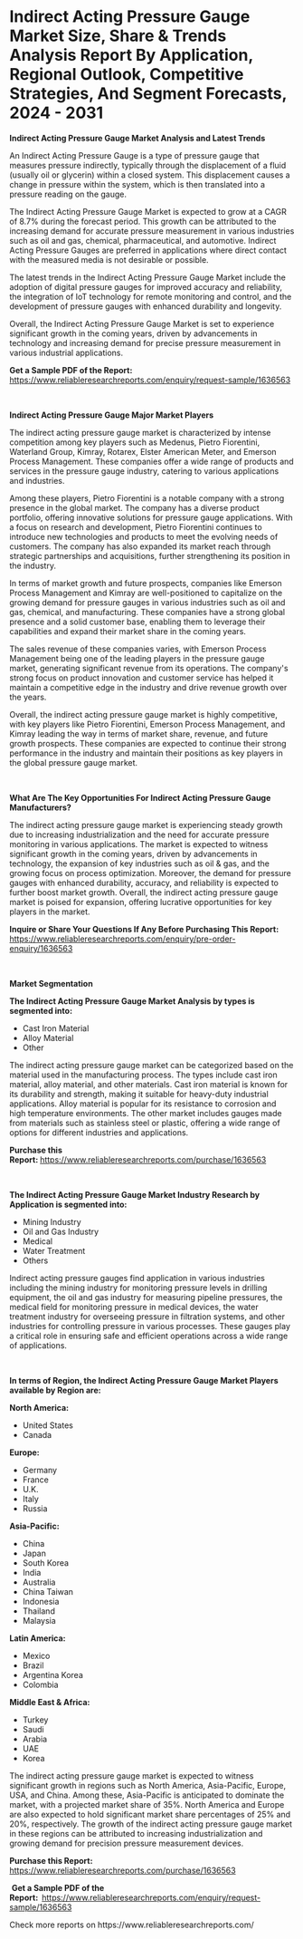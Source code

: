 <p><h1>Indirect Acting Pressure Gauge Market Size, Share & Trends Analysis Report By Application, Regional Outlook, Competitive Strategies, And Segment Forecasts, 2024 - 2031</h1></p><p><strong>Indirect Acting Pressure Gauge Market Analysis and Latest Trends</strong></p>
<p><p>An Indirect Acting Pressure Gauge is a type of pressure gauge that measures pressure indirectly, typically through the displacement of a fluid (usually oil or glycerin) within a closed system. This displacement causes a change in pressure within the system, which is then translated into a pressure reading on the gauge.</p><p>The Indirect Acting Pressure Gauge Market is expected to grow at a CAGR of 8.7% during the forecast period. This growth can be attributed to the increasing demand for accurate pressure measurement in various industries such as oil and gas, chemical, pharmaceutical, and automotive. Indirect Acting Pressure Gauges are preferred in applications where direct contact with the measured media is not desirable or possible.</p><p>The latest trends in the Indirect Acting Pressure Gauge Market include the adoption of digital pressure gauges for improved accuracy and reliability, the integration of IoT technology for remote monitoring and control, and the development of pressure gauges with enhanced durability and longevity.</p><p>Overall, the Indirect Acting Pressure Gauge Market is set to experience significant growth in the coming years, driven by advancements in technology and increasing demand for precise pressure measurement in various industrial applications.</p></p>
<p><strong>Get a Sample PDF of the Report:&nbsp;</strong> <a href="https://www.reliableresearchreports.com/enquiry/request-sample/1636563">https://www.reliableresearchreports.com/enquiry/request-sample/1636563</a></p>
<p>&nbsp;</p>
<p><strong>Indirect Acting Pressure Gauge Major Market Players</strong></p>
<p><p>The indirect acting pressure gauge market is characterized by intense competition among key players such as Medenus, Pietro Fiorentini, Waterland Group, Kimray, Rotarex, Elster American Meter, and Emerson Process Management. These companies offer a wide range of products and services in the pressure gauge industry, catering to various applications and industries.</p><p>Among these players, Pietro Fiorentini is a notable company with a strong presence in the global market. The company has a diverse product portfolio, offering innovative solutions for pressure gauge applications. With a focus on research and development, Pietro Fiorentini continues to introduce new technologies and products to meet the evolving needs of customers. The company has also expanded its market reach through strategic partnerships and acquisitions, further strengthening its position in the industry.</p><p>In terms of market growth and future prospects, companies like Emerson Process Management and Kimray are well-positioned to capitalize on the growing demand for pressure gauges in various industries such as oil and gas, chemical, and manufacturing. These companies have a strong global presence and a solid customer base, enabling them to leverage their capabilities and expand their market share in the coming years.</p><p>The sales revenue of these companies varies, with Emerson Process Management being one of the leading players in the pressure gauge market, generating significant revenue from its operations. The company's strong focus on product innovation and customer service has helped it maintain a competitive edge in the industry and drive revenue growth over the years.</p><p>Overall, the indirect acting pressure gauge market is highly competitive, with key players like Pietro Fiorentini, Emerson Process Management, and Kimray leading the way in terms of market share, revenue, and future growth prospects. These companies are expected to continue their strong performance in the industry and maintain their positions as key players in the global pressure gauge market.</p></p>
<p>&nbsp;</p>
<p><strong>What Are The Key Opportunities For Indirect Acting Pressure Gauge Manufacturers?</strong></p>
<p><p>The indirect acting pressure gauge market is experiencing steady growth due to increasing industrialization and the need for accurate pressure monitoring in various applications. The market is expected to witness significant growth in the coming years, driven by advancements in technology, the expansion of key industries such as oil & gas, and the growing focus on process optimization. Moreover, the demand for pressure gauges with enhanced durability, accuracy, and reliability is expected to further boost market growth. Overall, the indirect acting pressure gauge market is poised for expansion, offering lucrative opportunities for key players in the market.</p></p>
<p><strong>Inquire or Share Your Questions If Any Before Purchasing This Report:</strong> <a href="https://www.reliableresearchreports.com/enquiry/pre-order-enquiry/1636563">https://www.reliableresearchreports.com/enquiry/pre-order-enquiry/1636563</a></p>
<p>&nbsp;</p>
<p><strong>Market Segmentation</strong></p>
<p><strong>The Indirect Acting Pressure Gauge Market Analysis by types is segmented into:</strong></p>
<p><ul><li>Cast Iron Material</li><li>Alloy Material</li><li>Other</li></ul></p>
<p><p>The indirect acting pressure gauge market can be categorized based on the material used in the manufacturing process. The types include cast iron material, alloy material, and other materials. Cast iron material is known for its durability and strength, making it suitable for heavy-duty industrial applications. Alloy material is popular for its resistance to corrosion and high temperature environments. The other market includes gauges made from materials such as stainless steel or plastic, offering a wide range of options for different industries and applications.</p></p>
<p><strong>Purchase this Report:&nbsp;</strong><a href="https://www.reliableresearchreports.com/purchase/1636563">https://www.reliableresearchreports.com/purchase/1636563</a></p>
<p>&nbsp;</p>
<p><strong>The Indirect Acting Pressure Gauge Market Industry Research by Application is segmented into:</strong></p>
<p><ul><li>Mining Industry</li><li>Oil and Gas Industry</li><li>Medical</li><li>Water Treatment</li><li>Others</li></ul></p>
<p><p>Indirect acting pressure gauges find application in various industries including the mining industry for monitoring pressure levels in drilling equipment, the oil and gas industry for measuring pipeline pressures, the medical field for monitoring pressure in medical devices, the water treatment industry for overseeing pressure in filtration systems, and other industries for controlling pressure in various processes. These gauges play a critical role in ensuring safe and efficient operations across a wide range of applications.</p></p>
<p>&nbsp;</p>
<p><strong>In terms of Region, the Indirect Acting Pressure Gauge Market Players available by Region are:</strong></p>
<p>
    <p> <strong> North America: </strong>
        <ul>
            <li>United States</li>
            <li>Canada</li>
        </ul>
        </p> 
    <p> <strong> Europe: </strong>
        <ul>
            <li>Germany</li>
            <li>France</li>
            <li>U.K.</li>
            <li>Italy</li>
            <li>Russia</li>
        </ul>
        </p> 
    <p> <strong> Asia-Pacific: </strong>
        <ul>
            <li>China</li>
            <li>Japan</li>
            <li>South Korea</li>
            <li>India</li>
            <li>Australia</li>
            <li>China Taiwan</li>
            <li>Indonesia</li>
            <li>Thailand</li>
            <li>Malaysia</li>
        </ul>
        </p> 
    <p> <strong> Latin America: </strong>
        <ul>
            <li>Mexico</li>
            <li>Brazil</li>
            <li>Argentina Korea</li>
            <li>Colombia</li>
        </ul>
        </p> 
    <p> <strong> Middle East & Africa: </strong>
        <ul>
            <li>Turkey</li>
            <li>Saudi</li>
            <li>Arabia</li>
            <li>UAE</li>
            <li>Korea</li>
        </ul>
    </p>
    </p>
<p><p>The indirect acting pressure gauge market is expected to witness significant growth in regions such as North America, Asia-Pacific, Europe, USA, and China. Among these, Asia-Pacific is anticipated to dominate the market, with a projected market share of 35%. North America and Europe are also expected to hold significant market share percentages of 25% and 20%, respectively. The growth of the indirect acting pressure gauge market in these regions can be attributed to increasing industrialization and growing demand for precision pressure measurement devices.</p></p>
<p><strong>Purchase this Report: </strong><a href="https://www.reliableresearchreports.com/purchase/1636563">https://www.reliableresearchreports.com/purchase/1636563</a></p>
<p>&nbsp;<strong>Get a Sample PDF of the Report:&nbsp;&nbsp;</strong><a href="https://www.reliableresearchreports.com/enquiry/request-sample/1636563">https://www.reliableresearchreports.com/enquiry/request-sample/1636563</a></p>
<p><strong></strong></p>
<p>Check more reports on https://www.reliableresearchreports.com/</p>